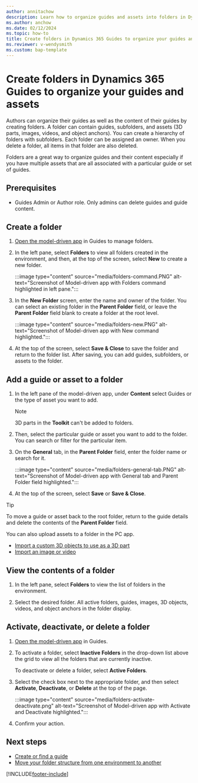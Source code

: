 ```yaml
---
author: annitachow
description: Learn how to organize guides and assets into folders in Dynamics 365 Guides.
ms.author: anchow
ms.date: 02/12/2024
ms.topic: how-to
title: Create folders in Dynamics 365 Guides to organize your guides and assets
ms.reviewer: v-wendysmith
ms.custom: bap-template
---
```


# Create folders in Dynamics 365 Guides to organize your guides and assets

Authors can organize their guides as well as the content of their guides by creating folders. A folder can contain guides, subfolders, and assets (3D parts, images, videos, and object anchors). You can create a hierarchy of folders with subfolders. Each folder can be assigned an owner. When you delete a folder, all items in that folder are also deleted.

Folders are a great way to organize guides and their content especially if you have multiple assets that are all associated with a particular guide or set of guides.

## Prerequisites

- Guides Admin or Author role. Only admins can delete guides and guide content.

## Create a folder

1. [Open the model-driven app](open-model-driven-app.md) in Guides to manage folders.

1. In the left pane, select **Folders** to view all folders created in the environment, and then, at the top of the screen, select **New** to create a new folder.

   :::image type="content" source="media/folders-command.PNG" alt-text="Screenshot of Model-driven app with Folders command highlighted in left pane.":::

1. In the **New Folder** screen, enter the name and owner of the folder. You can select an existing folder in the **Parent Folder** field, or leave the **Parent Folder** field blank to create a folder at the root level.

   :::image type="content" source="media/folders-new.PNG" alt-text="Screenshot of Model-driven app with New command highlighted.":::

1. At the top of the screen, select **Save & Close** to save the folder and return to the folder list. After saving, you can add guides, subfolders, or assets to the folder.

## Add a guide or asset to a folder

1. In the left pane of the model-driven app, under **Content** select Guides or the type of asset you want to add.

   > [!NOTE]
   > 3D parts in the **Toolkit** can't be added to folders.

1. Then, select the particular guide or asset you want to add to the folder. You can search or filter for the particular item.

1. On the **General** tab, in the **Parent Folder** field, enter the folder name or search for it.

   :::image type="content" source="media/folders-general-tab.PNG" alt-text="Screenshot of Model-driven app with General tab and Parent Folder field highlighted.":::

1. At the top of the screen, select **Save** or **Save & Close**.

> [!TIP]
> To move a guide or asset back to the root folder, return to the guide details and delete the contents of the **Parent Folder** field.

You can also upload assets to a folder in the PC app.

- [Import a custom 3D objects to use as a 3D part](pc-app-add-3D-part.md#import-a-custom-3d-o-to-use-as-a-3d-part)
- [Import an image or video](pc-app-add-media.md#import-an-image-or-video)

## View the contents of a folder

1. In the left pane, select **Folders** to view the list of folders in the environment.

1. Select the desired folder. All active folders, guides, images, 3D objects, videos, and object anchors in the folder display.

## Activate, deactivate, or delete a folder

1. [Open the model-driven app](open-model-driven-app.md) in Guides.

1. To activate a folder, select **Inactive Folders** in the drop-down list above the grid to view all the folders that are currently inactive.

   To deactivate or delete a folder, select **Active Folders**.

1. Select the check box next to the appropriate folder, and then select **Activate**, **Deactivate**, or **Delete** at the top of the page.

   :::image type="content" source="media/folders-activate-deactivate.png" alt-text="Screenshot of Model-driven app with Activate and Deactivate highlighted.":::

1. Confirm your action.

## Next steps

- [Create or find a guide](create-guide.md)
- [Move your folder structure from one environment to another](admin-export-import-folders.md)

[!INCLUDE[footer-include](../includes/footer-banner.md)]

